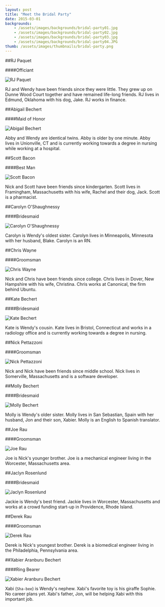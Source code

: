 ```yaml
---
layout: post
title: "Meet the Bridal Party"
date: 2015-03-01
backgrounds:
    - /assets/images/backgrounds/bridal-party01.jpg
    - /assets/images/backgrounds/bridal-party02.jpg
    - /assets/images/backgrounds/bridal-party03.jpg
    - /assets/images/backgrounds/bridal-party04.JPG
thumb: /assets/images/thumbnails/bridal-party.png
---
```


##RJ Paquet

####Officiant

![RJ Paquet](/assets/images/bridal-party/rj.jpg)

RJ and Wendy have been friends since they were little. They grew up on Dunne Wood Court together and have remained life-long friends. RJ lives in Edmund, Oklahoma with his dog, Jake. RJ works in finance.  


##Abigail Bechert

####Maid of Honor

![Abigail Bechert](/assets/images/bridal-party/abby.jpg)

Abby and Wendy are identical twins. Abby is older by one minute. Abby lives in Unionville, CT and is currently working towards a degree in nursing while working at a hospital. 


##Scott Bacon

####Best Man

![Scott Bacon](/assets/images/bridal-party/scott.jpg)

Nick and Scott have been friends since kindergarten. Scott lives in Framingham, Massachusetts with his wife, Rachel and their dog, Jack. Scott is a pharmacist.


##Carolyn O'Shaughnessy

####Bridesmaid

![Carolyn O'Shaughnessy](/assets/images/bridal-party/carolyn.jpg)

Carolyn is Wendy's oldest sister. Carolyn lives in Minneapolis, Minnesota with her husband, Blake. Carolyn is an RN.


##Chris Wayne

####Groomsman

![Chris Wayne](/assets/images/bridal-party/chris.jpg)


Nick and Chris have been friends since college. Chris lives in Dover, New Hampshire with his wife, Christina. Chris works at Canonical, the firm behind Ubuntu.


##Kate Bechert

####Bridesmaid

![Kate Bechert](/assets/images/bridal-party/kate.jpg)


Kate is Wendy's cousin. Kate lives in Bristol, Connecticut and works in a radiology office and is currently working towards a degree in nursing. 


##Nick Pettazzoni

####Groomsman

![Nick Pettazzoni](/assets/images/bridal-party/nick_pope.jpg)


Nick and Nick have been friends since middle school. Nick lives in Somerville, Massachusetts and is a software developer. 


##Molly Bechert

####Bridesmaid

![Molly Bechert](/assets/images/bridal-party/molly.jpg)


Molly is Wendy's older sister. Molly lives in San Sebastian, Spain with her husband, Jon and their son, Xabier. Molly is an English to Spanish translator. 


##Joe Rau

####Groomsman

![Joe Rau](/assets/images/bridal-party/joe.jpg)


Joe is Nick's younger brother. Joe is a mechanical engineer living in the Worcester, Massachusetts area.


##Jaclyn Rosenlund

####Bridesmaid

![Jaclyn Rosenlund](/assets/images/bridal-party/jackie.jpg)


Jackie is Wendy's best friend. Jackie lives in Worcester, Massachusetts and works at a crowd funding start-up in Providence, Rhode Island.  


##Derek Rau

####Groomsman

![Derek Rau](/assets/images/bridal-party/derek.jpg)


Derek is Nick's youngest brother. Derek is a biomedical engineer living in the Philadelphia, Pennsylvania area.


##Xabier Aranburu Bechert

####Ring Bearer

![Xabier Aranburu Bechert](/assets/images/bridal-party/xabi.jpg)


Xabi (````Sha-bee````) is Wendy's nephew. Xabi's favorite toy is his giraffe Sophie. No career plans yet. Xabi's father, Jon, will be helping Xabi with this important job.
